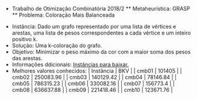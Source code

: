 * Trabalho de Otimização Combinatória 2018/2
** Metaheurística: GRASP
** Problema: Coloração Mais Balanceada
- Instância: Dado um grafo representado por uma lista de vértices e arestas, uma
lista de pesos correspondentes a cada vértice e um inteiro positivo k.
- Solução: Uma k-coloração do grafo.
- Objetivo: Minimizar o peso máximo da cor com a maior soma dos pesos das arestas.
- Informações ddicionais: [Instâncias para baixar.](http://www.inf.ufrgs.br/~mrpritt/oc/cmb.zip)
- Melhores valores conhecidos:
| Instância	 |       BKV |
| cmb01          |    101405 |
| cmb02          | 250083.96 |
| cmb03          | 140129.42 |
| cmb04          |  78146.84 |
| cmb05          | 786315.23 |
| cmb06          | 330082.16 |
| cmb07          |  156773.4 |
| cmb08          | 636637.88 |
| cmb09          | 221418.46 |
| cmb10          | 123671.76 |
